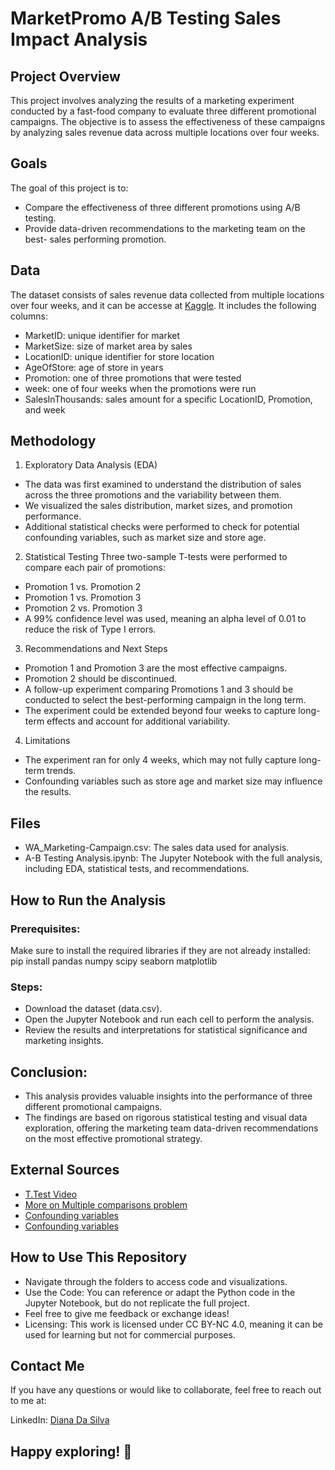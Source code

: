 # MarketPromo A/B Testing Sales Impact Analysis
## Project Overview
This project involves analyzing the results of a marketing experiment conducted by a fast-food company to evaluate three different promotional campaigns. The objective is to assess the effectiveness of these campaigns by analyzing sales revenue data across multiple locations over four weeks.

## Goals
The goal of this project is to:

- Compare the effectiveness of three different promotions using A/B testing.
- Provide data-driven recommendations to the marketing team on the best- sales performing promotion.


## Data
The dataset consists of sales revenue data collected from multiple locations over four weeks, and it can be accesse at [Kaggle](https://www.kaggle.com/datasets/chebotinaa/fast-food-marketing-campaign-ab-test?resource=download). It includes the following columns:

- MarketID: unique identifier for market
- MarketSize: size of market area by sales
- LocationID: unique identifier for store location
- AgeOfStore: age of store in years
- Promotion: one of three promotions that were tested
- week: one of four weeks when the promotions were run
- SalesInThousands: sales amount for a specific LocationID, Promotion, and week

## Methodology
1. Exploratory Data Analysis (EDA)
- The data was first examined to understand the distribution of sales across the three promotions and the variability between them.
- We visualized the sales distribution, market sizes, and promotion performance.
- Additional statistical checks were performed to check for potential confounding variables, such as market size and store age.

2. Statistical Testing
Three two-sample T-tests were performed to compare each pair of promotions:

- Promotion 1 vs. Promotion 2
- Promotion 1 vs. Promotion 3
- Promotion 2 vs. Promotion 3
- A 99% confidence level was used, meaning an alpha level of 0.01 to reduce the risk of Type I errors.

3. Recommendations and Next Steps
- Promotion 1 and Promotion 3 are the most effective campaigns.
- Promotion 2 should be discontinued.
- A follow-up experiment comparing Promotions 1 and 3 should be conducted to select the best-performing campaign in the long term.
- The experiment could be extended beyond four weeks to capture long-term effects and account for additional variability.
  
4. Limitations
- The experiment ran for only 4 weeks, which may not fully capture long-term trends.
- Confounding variables such as store age and market size may influence the results.

## Files
- WA_Marketing-Campaign.csv: The sales data used for analysis.
- A-B Testing Analysis.ipynb: The Jupyter Notebook with the full analysis, including EDA, statistical tests, and recommendations.

## How to Run the Analysis
### Prerequisites:
Make sure to install the required libraries if they are not already installed:
pip install pandas numpy scipy seaborn matplotlib

### Steps:
- Download the dataset (data.csv).
- Open the Jupyter Notebook and run each cell to perform the analysis.
- Review the results and interpretations for statistical significance and marketing insights.


## Conclusion:
- This analysis provides valuable insights into the performance of three different promotional campaigns. 
- The findings are based on rigorous statistical testing and visual data exploration, offering the marketing team data-driven recommendations on the most effective promotional strategy.

## External Sources
- [T.Test Video](https://www.youtube.com/watch?v=pTmLQvMM-1M)
- [More on Multiple comparisons problem](https://en.wikipedia.org/wiki/Multiple_comparisons_problem)
- [Confounding variables](https://www.sciencedirect.com/science/article/pii/S0085253815529748)
- [Confounding variables](https://medium.com/@jhalaksurve/understanding-confounding-variables-a-comprehensive-guide-846b30462b6b)

## How to Use This Repository
- Navigate through the folders to access code and visualizations.
- Use the Code: You can reference or adapt the Python code in the Jupyter Notebook, but do not replicate the full project.
- Feel free to give me feedback or exchange ideas! 
- Licensing: This work is licensed under CC BY-NC 4.0, meaning it can be used for learning but not for commercial purposes.

## Contact Me
If you have any questions or would like to collaborate, feel free to reach out to me at:

LinkedIn: [Diana Da Silva](https://www.linkedin.com/in/diana-da-silva-01694a1a3/)

## Happy exploring! 🌟
